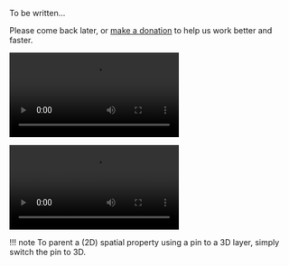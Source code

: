 To be written...

Please come back later, or [make a donation](http://donate.rxlab.info) to help us work better and faster.

![RXLAB_VIDEO](https://rxlaboratory.org/wp-content/uploads/rx-videos/Duik17_D02_SpaPins__EN_720.mp4)

![RXLAB_VIDEO](https://rxlaboratory.org/wp-content/uploads/rx-videos/Duik17_D04_BezPins__EN_720.mp4)

!!! note
    To parent a (2D) spatial property using a pin to a 3D layer, simply switch the pin to 3D.
